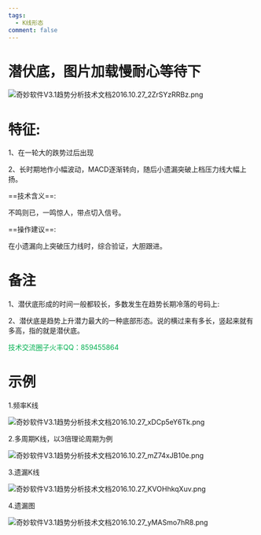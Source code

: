 ```yaml
---
tags:
  - K线形态
comment: false
---
```

# 潜伏底，图片加载慢耐心等待下

![奇妙软件V3.1趋势分析技术文档2016.10.27_2ZrSYzRRBz.png](https://cloudflare-imgbed-dp1.pages.dev/file/1727698929062_奇妙软件V3.1趋势分析技术文档2016.10.27_2ZrSYzRRBz.png)

# 特征:

1、在一轮大的跌势过后出现

2、长时期地作小幅波动，MACD逐渐转向，随后小遗漏突破上档压力线大幅上扬。


==技术含义==:

不鸣则已，一鸣惊人，带点切入信号。

==操作建议==:

在小遗漏向上突破压力线时，综合验证，大胆跟进。


# 备注

1、潜伏底形成的时间一般都较长，多数发生在趋势长期冷落的号码上:

2、潜伏底是趋势上升潜力最大的一种底部形态。说的横过来有多长，竖起来就有多高，指的就是潜伏底。

 <font color="#00b050">技术交流圈子火丰QQ：859455864</font>
 
# 示例

1.频率K线

![奇妙软件V3.1趋势分析技术文档2016.10.27_xDCp5eY6Tk.png](https://cloudflare-imgbed-dp1.pages.dev/file/1727698929502_奇妙软件V3.1趋势分析技术文档2016.10.27_xDCp5eY6Tk.png)

2.多周期K线，以3倍理论周期为例

![奇妙软件V3.1趋势分析技术文档2016.10.27_mZ74xJB10e.png](https://cloudflare-imgbed-dp1.pages.dev/file/1727699095865_奇妙软件V3.1趋势分析技术文档2016.10.27_mZ74xJB10e.png)

3.遗漏K线

![奇妙软件V3.1趋势分析技术文档2016.10.27_KVOHhkqXuv.png](https://cloudflare-imgbed-dp1.pages.dev/file/1727699590159_奇妙软件V3.1趋势分析技术文档2016.10.27_KVOHhkqXuv.png)

4.遗漏图

![奇妙软件V3.1趋势分析技术文档2016.10.27_yMASmo7hR8.png](https://cloudflare-imgbed-dp1.pages.dev/file/1727699587150_奇妙软件V3.1趋势分析技术文档2016.10.27_yMASmo7hR8.png)




